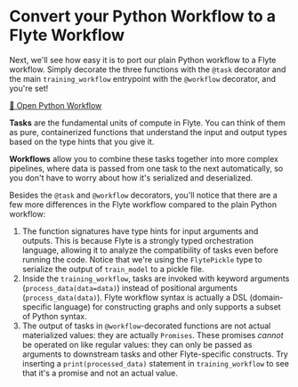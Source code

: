 # Convert your Python Workflow to a Flyte Workflow

Next, we'll see how easy it is to port our plain Python workflow to a
Flyte workflow. Simply decorate the three functions with the `@task`
decorator and the main `training_workflow` entrypoint with the `@workflow`
decorator, and you're set!

[📂 Open Python Workflow](command:flyte-demo.openFlyteWorkflow)

**Tasks** are the fundamental units of compute in Flyte. You can think of them
as pure, containerized functions that understand the input and output types
based on the type hints that you give it.

**Workflows** allow you to combine these tasks together into more complex
pipelines, where data is passed from one task to the next automatically, so
you don't have to worry about how it's serialized and deserialized.

Besides the `@task` and `@workflow` decorators, you'll notice that there
are a few more differences in the Flyte workflow compared to the plain Python
workflow:

1. The function signatures have type hints for input arguments and outputs.
   This is because Flyte is a strongly typed orchestration language, allowing
   it to analyze the compatibility of tasks even before running the code. Notice
   that we're using the `FlytePickle` type to serialize the output of `train_model`
   to a pickle file.
2. Inside the `training_workflow`, tasks are invoked with keyword arguments
   (`process_data(data=data)`) instead of positional arguments
   (`process_data(data)`). Flyte workflow syntax is actually a DSL
   (domain-specific language) for constructing graphs and only supports
   a subset of Python syntax.
3. The output of tasks in `@workflow`-decorated functions are not actual
   materialized values: they are actually `Promises`. These promises
   *cannot* be operated on like regular values: they can only be passed
   as arguments to downstream tasks and other Flyte-specific constructs.
   Try inserting a `print(processed_data)` statement in `training_workflow`
   to see that it's a promise and not an actual value.
